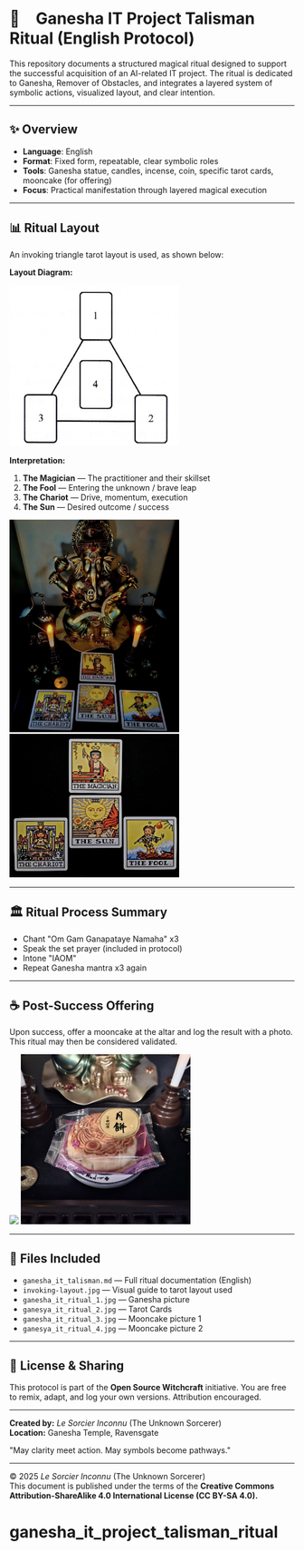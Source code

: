 
# 🐘　Ganesha IT Project Talisman Ritual (English Protocol)

This repository documents a structured magical ritual designed to support the successful acquisition of an AI-related IT project. The ritual is dedicated to Ganesha, Remover of Obstacles, and integrates a layered system of symbolic actions, visualized layout, and clear intention.

---

## ✨ Overview
- **Language**: English
- **Format**: Fixed form, repeatable, clear symbolic roles
- **Tools**: Ganesha statue, candles, incense, coin, specific tarot cards, mooncake (for offering)
- **Focus**: Practical manifestation through layered magical execution

---

## 📊 Ritual Layout
An invoking triangle tarot layout is used, as shown below:

**Layout Diagram:**

 <img src="invoking-layout.jpg" width="300">

**Interpretation:**
1. **The Magician** — The practitioner and their skillset
2. **The Fool** — Entering the unknown / brave leap
3. **The Chariot** — Drive, momentum, execution
4. **The Sun** — Desired outcome / success

  <img src="ganesha_it_rituaL_1.jpg" width="300">
  <img src="ganesha_it_ritual_2.jpg" width="300">

---

## 🏛 Ritual Process Summary
- Chant "Om Gam Ganapataye Namaha" x3
- Speak the set prayer (included in protocol)
- Intone "IAOM"
- Repeat Ganesha mantra x3 again

---

## ☕ Post-Success Offering
Upon success, offer a mooncake at the altar and log the result with a photo. This ritual may then be considered validated.


  <img src="ganesha_it_rituaL_3.jpg" width="300">
  <img src="ganesha_it_ritual_4.jpg" width="300">

---

## 🔗 Files Included
- `ganesha_it_talisman.md` — Full ritual documentation (English)
- `invoking-layout.jpg` — Visual guide to tarot layout used
- `ganesha_it_ritual_1.jpg` — Ganesha picture
- `ganesya_it_ritual_2.jpg` — Tarot Cards
- `ganesha_it_ritual_3.jpg` — Mooncake picture 1
- `ganesya_it_ritual_4.jpg` — Mooncake picture 2

---

## 🐌 License & Sharing
This protocol is part of the **Open Source Witchcraft** initiative. You are free to remix, adapt, and log your own versions. Attribution encouraged.

---

**Created by:** *Le Sorcier Inconnu* (The Unknown Sorcerer)  
**Location:** Ganesha Temple, Ravensgate

"May clarity meet action. May symbols become pathways."

---

© 2025 *Le Sorcier Inconnu* (The Unknown Sorcerer)  
This document is published under the terms of the **Creative Commons Attribution-ShareAlike 4.0 International License (CC BY-SA 4.0).**
# ganesha_it_project_talisman_ritual
